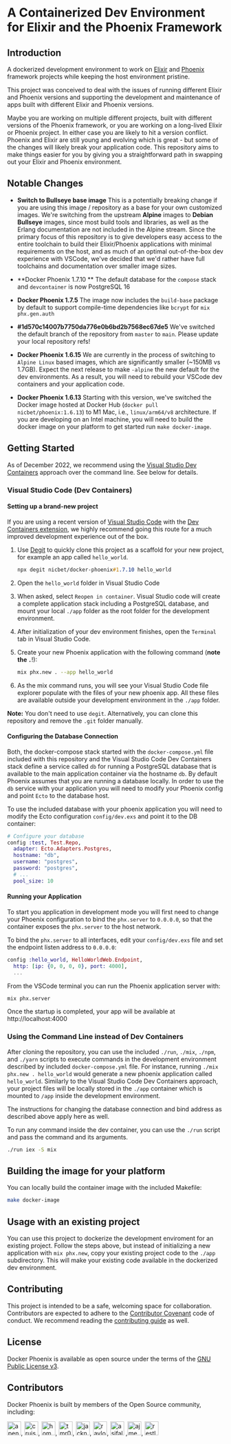 # A Containerized Dev Environment for Elixir and the Phoenix Framework

## Introduction

A dockerized development environment to work on [Elixir](https://github.com/elixir-lang/elixir) and [Phoenix](https://github.com/phoenixframework/phoenix) framework projects while keeping the host environment pristine.

This project was conceived to deal with the issues of running different Elixir and Phoenix versions and supporting the development and maintenance of apps built with different Elixir and Phoenix versions.

Maybe you are working on multiple different projects, built with different versions of the Phoenix framework, or you are working on a long-lived Elixir or Phoenix project. In either case you are likely to hit a version conflict. Phoenix and Elixir are still young and evolving which is great - but some of the changes will likely break your application code. This repository aims to make things easier for you by giving you a straightforward path in swapping out your Elixir and Phoenix environment.

## Notable Changes

- **Switch to Bullseye base image**
  This is a potentially breaking change if you are using this image / repository as a base for your own customized images. We're switching from the upstream **Alpine** images to **Debian Bullseye** images, since most build tools and libraries, as well as the Erlang documentation are not included in the Alpine stream. Since the primary focus of this repository is to give developers easy access to the entire toolchain to build their Elixir/Phoenix applications with minimal requirements on the host, and as much of an optimal out-of-the-box dev experience with VSCode, we've decided that we'd rather have full toolchains and documentation over smaller image sizes.

- **Docker Phoenix 1.7.10 **
  The default database for the `compose` stack and `devcontainer` is now PostgreSQL 16

- **Docker Phoenix 1.7.5**
  The image now includes the `build-base` package by default to support compile-time dependencies like `bcrypt` for `mix phx.gen.auth`

- **#1d570c14007b7750da776e0b6bd2b7568ec67de5**
  We've switched the default branch of the repository from `master` to `main`. Please update your local repository refs!

- **Docker Phoenix 1.6.15**
  We are currently in the process of switching to `Alpine Linux` based images, which are significantly smaller (~150MB vs 1.7GB). Expect the next release to make `-alpine` the new default for the dev environments. As a result, you will need to rebuild your VSCode dev containers and your application code.

- **Docker Phoenix 1.6.13**
  Starting with this version, we've switched the Docker image hosted at Docker Hub (`docker pull nicbet/phoenix:1.6.13`) to M1 Mac, i.e., `linux/arm64/v8` architecture. If you are developing on an Intel machine, you will need to build the docker image on your platform to get started run `make docker-image`.

## Getting Started

As of December 2022, we recommend using the [Visual Studio Dev Containers](https://code.visualstudio.com/docs/devcontainers/containers) approach over the command line. See below for details.

### Visual Studio Code (Dev Containers)

#### Setting up a brand-new project

If you are using a recent version of [Visual Studio Code](https://code.visualstudio.com/) with the [Dev Containers extension](https://marketplace.visualstudio.com/items?itemName=ms-vscode-remote.remote-containers), we highly recommend going this route for a much improved development experience out of the box.

1. Use [Degit](https://github.com/Rich-Harris/degit) to quickly clone this project as a scaffold for your new project, for example an app called `hello_world`.

   ```css
   npx degit nicbet/docker-phoenix#1.7.10 hello_world
   ```

2. Open the `hello_world` folder in Visual Studio Code

3. When asked, select `Reopen in container`. Visual Studio code will create a complete application stack including a PostgreSQL database, and mount your local `./app` folder as the root folder for the development environment.

4. After initialization of your dev environment finishes, open the `Terminal` tab in Visual Studio Code.

5. Create your new Phoenix application with the following command (**note the `.`**!):

   ```bash
   mix phx.new . --app hello_world
   ```

6. As the mix command runs, you will see your Visual Studio Code file explorer populate with the files of your new phoenix app. All these files are available outside your development environment in the `./app` folder.

**Note:** You don't need to use `degit`. Alternatively, you can clone this repository and remove the `.git` folder manually.

#### Configuring the Database Connection

Both, the docker-compose stack started with the `docker-compose.yml` file included with this repository and the Visual Studio Code Dev Containers stack define a service called `db` for running a PostgreSQL database that is available to the main application container via the hostname `db`. By default Phoenix assumes that you are running a database locally. In order to use the `db` service with your application you will need to modify your Phoenix config and point `Ecto` to the database host.

To use the included database with your phoenix application you will need to modify the Ecto configuration `config/dev.exs` and point it to the DB container:

```elixir
# Configure your database
config :test, Test.Repo,
  adapter: Ecto.Adapters.Postgres,
  hostname: "db",
  username: "postgres",
  password: "postgres",
  # ...
  pool_size: 10
```

#### Running your Application

To start you application in development mode you will first need to change your Phoenix configuration to bind the `phx.server` to `0.0.0.0`, so that the container exposes the `phx.server` to the host network.

To bind the `phx.server` to all interfaces, edit your `config/dev.exs` file and set the endpoint listen address to `0.0.0.0`:

```elixir
config :hello_world, HelloWorldWeb.Endpoint,
  http: [ip: {0, 0, 0, 0}, port: 4000],
  ...
```

From the VSCode terminal you can run the Phoenix application server with:

```sh
mix phx.server
```

Once the startup is completed, your app will be available at http://localhost:4000

### Using the Command Line instead of Dev Containers

After cloning the repository, you can use the included `./run`, `./mix`, `./npm`, and `./yarn` scripts to execute commands in the development environment described by included `docker-compose.yml` file. For instance, running `./mix phx.new . hello_world` would generate a new phoenix application called `hello_world`. Similarly to the Visual Studio Code Dev Containers approach, your project files will be locally stored in the `./app` container which is mounted to `/app` inside the development environment.

The instructions for changing the database connection and bind address as described above apply here as well.

To run any command inside the dev container, you can use the `./run` script and pass the command and its arguments.

```sh
./run iex -S mix
```

## Building the image for your platform

You can locally build the container image with the included Makefile:

```sh
make docker-image
```

## Usage with an existing project

You can use this project to dockerize the development enviroment for an existing project. Follow the steps above, but instead of initializing a new application with `mix phx.new`, copy your existing project code to the `./app` subdirectory. This will make your existing code available in the dockerized dev environment.

## Contributing

This project is intended to be a safe, welcoming space for collaboration. Contributors are expected to adhere to the [Contributor Covenant](http://contributor-covenant.org) code of conduct. We recommend reading the [contributing guide](./docs/CONTRIBUTING.md) as well.

## License

Docker Phoenix is available as open source under the terms of the [GNU Public License v3](https://www.gnu.org/licenses/gpl-3.0.en.html).

## Contributors

Docker Phoenix is built by members of the Open Source community, including:

<img src="https://avatars.githubusercontent.com/apenney?s=64" alt="apenney" width="32" />, <img src="https://avatars.githubusercontent.com/cruisemaniac?s=64" alt="cruisemaniac" width="32" />, <img src="https://avatars.githubusercontent.com/homanchou?s=64" alt="homanchou" width="32"/>, <img src="https://avatars.githubusercontent.com/tmr08c?s=64" alt="tmr08c" width="32" />, <img src="https://avatars.githubusercontent.com/jacknoble?s=64" alt="jacknoble" width="32" />, <img src="https://avatars.githubusercontent.com/ravloony?s=64" alt="ravloony" width="32" />, <img src="https://avatars.githubusercontent.com/asifaly?s=64" alt="asifaly" width="32" /> ,<img src="https://avatars.githubusercontent.com/ajmeese7?s=64" alt="ajmeese7" width="32" />, <img src="https://avatars.githubusercontent.com/restlessronin?s=64" alt="restlessronin" width="32" />
